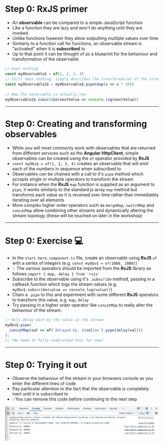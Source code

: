<div class="dense">

# Step 0: RxJS primer 
- An **observable** can be compared to a simple JavaScript function
- Like a function they are lazy and won't do anything until they are invoked
- Unlike functions however they allow outputting multiple values over time
- Similarly to a function call for functions, an observable stream is "activated" when it is **subscribed** to
- Up to that point it can be thought of as a blueprint for the behaviour and transformation of the observable

```typescript
// Does nothing
const myObservable$ = of(1, 2, 3, 4)
// Still does nothing, simply describes the transformation of the stream by multiplying each value by 10
const myObservable2$ = myObservable$.pipe(map(x => x * 10))

// Now the observable is actually ran
myObservable2$.subscribe(nextValue => console.log(nextValue))
```

</div>

---

<div class="dense">

# Step 0: Creating and transforming observables
- While you will most commonly work with observables that are returned from different services such as the **Angular** **HttpClient**, simple observables can be created using the `of` operator provided by **RxJS** 
- `const myObs$ = of(1, 2, 3, 4)` creates an observable that will emit each of the numbers in sequence when subscribed to
- Observables can be chained with a call to it's `pipe` method which accepts single or multiple operators to transform the stream
- For instance when the **RxJS** `map` function is supplied as an argument to `pipe`, it works similarly to the standard js array `map` method but transforms each value as it is received over time rather than immediately iterating over all elements
- More complex higher order operators such as `mergeMap`, `switchMap` and `concatMap` allow combining other streams and dynamically altering the stream topology (these will be touched on later in the workshop)

</div>

---

<div class="dense">

# Step 0: Exercise 💻

- In the `start-here.component.ts` file, create an observable using **RxJS** `of` with a series of integers (e.g. `const myObs$ = of(1000, 2000)`) 
- 💡 The various operators should be imported from the **RxJS** library as follows `import { map, delay } from 'rxjs'`
- Subscribe to the observable using it's `.subscribe` method, passing in a callback function which logs the stream values (e.g. `myObs$.subscribe(value => console.log(value))`)
- Chain a `.pipe` to this and experiment with some different **RxJS** operators to transform this value, e.g. `map`, `delay`
- Try passing in a higher order operator like `concatMap` to really alter the behaviour of the stream:
```typescript
// Will delay each by the value in the stream
myObs$.pipe(
  concatMap(val => of(`Delayed by: ${val}ms`).pipe(delay(val)))
);
// (No need to fully understand this for now)
```

</div>

---

<div class="dense">

# Step 0: Trying it out

- Observe the behaviour of the stream in your browsers console as you enter the different lines of code
- Pay particular attention to the fact that the observable is completely inert until it is subscribed to
- 💡You can remove this code before continuing to the next step

<img src="/images/try-rxjs.png" alt="RxJS subscription output">

</div>

